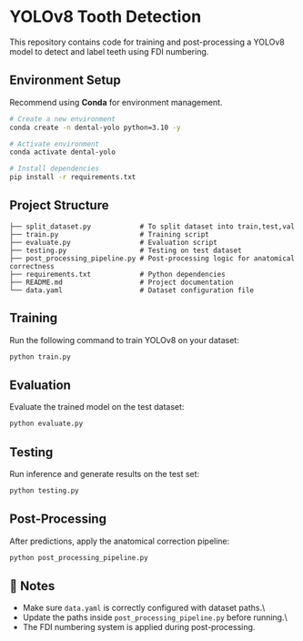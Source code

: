 # YOLOv8 Tooth Detection

This repository contains code for training and post-processing a YOLOv8
model to detect and label teeth using FDI numbering.

## Environment Setup

Recommend using **Conda** for environment management.

```bash
# Create a new environment
conda create -n dental-yolo python=3.10 -y

# Activate environment
conda activate dental-yolo

# Install dependencies
pip install -r requirements.txt
```

## Project Structure

    ├── split_dataset.py            # To split dataset into train,test,val
    ├── train.py                    # Training script
    ├── evaluate.py                 # Evaluation script
    ├── testing.py                  # Testing on test dataset
    ├── post_processing_pipeline.py # Post-processing logic for anatomical correctness
    ├── requirements.txt            # Python dependencies
    ├── README.md                   # Project documentation
    └── data.yaml                   # Dataset configuration file

## Training

Run the following command to train YOLOv8 on your dataset:

```bash
python train.py
```

## Evaluation

Evaluate the trained model on the test dataset:

```bash
python evaluate.py
```

## Testing

Run inference and generate results on the test set:

```bash
python testing.py
```

## Post-Processing

After predictions, apply the anatomical correction pipeline:

```bash
python post_processing_pipeline.py
```

## 📌 Notes

- Make sure `data.yaml` is correctly configured with dataset paths.\
- Update the paths inside `post_processing_pipeline.py` before
  running.\
- The FDI numbering system is applied during post-processing.
